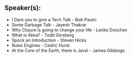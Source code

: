 ## Speaker(s): 

* I Dare you to give a Tech Talk - Bob Paulin
* Some Garbage Talk - Jayesh Thakrar
* Why Clojure is going to change your life - Lenko Donchev 
* What is Akka? - Todd Ginsberg 
* Spock an Introduction - Steven Hicks
* Rules Engines - Cedric Hurst
* At the Core of the Earth, there is Java! - James Gibbings 
